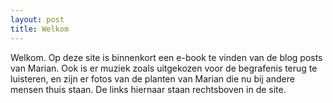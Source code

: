 ```yaml
---
layout: post
title: Welkom
---
```


Welkom. Op deze site is binnenkort een e-book te vinden van de blog posts van Marian. Ook is er muziek zoals uitgekozen voor de begrafenis terug te luisteren, en zijn er fotos van de planten van Marian die nu bij andere mensen thuis staan. De links hiernaar staan rechtsboven in de site.